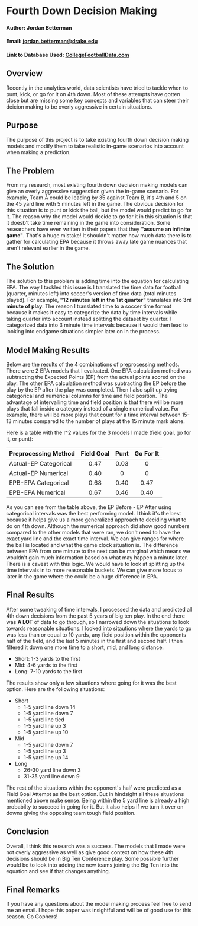 # Fourth Down Decision Making

#### **Author: Jordan Betterman**
#### **Email: jordan.betterman@drake.edu**
#### Link to Database Used: [CollegeFootballData.com](https://collegefootballdata.com/exporter)

## Overview
Recently in the analytics world, data scientists have tried to tackle when to punt, kick, or go for it on 4th down. Most of these attempts have gotten close but are missing some key concepts and variables that can steer their deicion making to be overly aggressive in certain situations.

## Purpose
The purpose of this project is to take existing fourth down decision making models and modify them to take realistic in-game scenarios into account when making a prediction.

## The Problem
From my research, most existing fourth down decision making models can give an overly aggressive suggesstion given the in-game scenario. For example, Team A could be leading by 35 against Team B, it's 4th and 5 on the 45 yard line with 5 minutes left in the game. The obvious decision for this situation is to punt or kick the ball, but the model would predict to go for it. The reason why the model would decide to go for it in this situation is that it doesb't take time remaining in the game into consideration. Some researchers have even written in their papers that they **"assume an infinite game"**. That's a huge mistake! It shouldn't matter how much data there is to gather for calculating EPA because it throws away late game nuances that aren't relevant earlier in the game.

## The Solution
The solution to this problem is adding time into the equation for calculating EPA. The way I tackled this issue is I translated the time data for football (quarter, minutes left) into soccer's version of time data (total minutes played). For example, **"12 minutes left in the 1st quarter"** translates into **3rd minute of play**. The reason I translated time to a soccer time format because it makes it easy to categorize the data by time intervals while taking quarter into account instead splitting the dataset by quarter. I categorized data into 3 minute time intervals because it would then lead to looking into endgame situations simpler later on in the process.


## Model Making Results
Below are the results of the 4 combinations of preprocessing methods. There were 2 EPA models that I evaluated. One EPA calculation method was subtracting the Expected Points (EP) from the actual points scored on the play. The other EPA calculation method was subtracting the EP before the play by the EP after the play was completed. Then I also split up trying categorical and numerical columns for time and field position. The advantage of intervalling time and field position is that there will be more plays that fall inside a category instead of a single numerical value. For example, there will be more plays that count for a time interval between 15-13 minutes compared to the number of plays at the 15 minute mark alone.

Here is a table with the r^2 values for the 3 models I made (field goal, go for it, or punt):

| Preprocessing Method | Field Goal | Punt | Go For It  |
| -------------------- |   :---:    | :---: |   :---:   |
| Actual-EP Categorical |   0.47    | 0.03  |     0     |
| Actual-EP Numerical  |   0.40     |  0    |     0     |
| EPB-EPA Categorical  |    0.68    | 0.40  |    0.47   |
| EPB-EPA Numerical    |    0.67    | 0.46  |    0.40   |

As you can see from the table above, the EP Before - EP After using categorical intervals was the best performing model. I think it's the best because it helps give us a more generalized approach to deciding what to do on 4th down. Although the numerical approach did show good numbers compared to the other models that were ran, we don't need to have the exact yard line and the exact time interval. We can give ranges for where the ball is located and what the game clock situation is. The difference between EPA from one minute to the next can be marginal which means we wouldn't gain much information based on what may happen a minute later. There is a caveat with this logic. We would have to look at splitting up the time intervals in to more reasonable buckets. We can give more focus to later in the game where the could be a huge difference in EPA.

## Final Results
After some tweaking of time intervals, I processed the data and predicted all 4th down decisions from the past 5 years of big ten play. In the end there was **A LOT** of data to go through, so I narrowed down the situations to look towards reasonable situations. I looked into sitautions where the yards to go was less than or equal to 10 yards, any field position within the opponents half of the field, and the last 5 minutes in the first and second half. I then filtered it down one more time to a short, mid, and long distance.

- Short: 1-3 yards to the first
- Mid: 4-6 yards to the first
- Long: 7-10 yards to the first

The results show only a few situations where going for it was the best option. Here are the following situations:

- Short
    - 1-5 yard line down 14
    - 1-5 yard line down 7
    - 1-5 yard line tied
    - 1-5 yard line up 3
    - 1-5 yard line up 10
- Mid
    - 1-5 yard line down 7
    - 1-5 yard line up 3
    - 1-5 yard line up 14
- Long
    - 26-30 yard line down 3
    - 31-35 yard line down 9

The rest of the situations within the opponent's half were predicted as a Field Goal Attempt as the best option. But in hindsight all these situations mentioned above make sense. Being within the 5 yard line is already a high probabilty to succeed in going for it. But it also helps if we turn it over on downs giving the opposing team tough field position.

## Conclusion 
Overall, I think this research was a success. The models that I made were not overly aggressive as well as give good context on how these 4th decisions should be in Big Ten Conference play. Some possible further would be to look into adding the new teams joining the Big Ten into the equation and see if that changes anything. 

## Final Remarks
If you have any questions about the model making process feel free to send me an email. I hope this paper was insightful and will be of good use for this season. Go Gophers!

